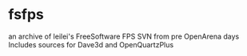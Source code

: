 # fsfps
an archive of leilei's FreeSoftware FPS SVN from pre OpenArena days Includes sources for Dave3d and OpenQuartzPlus
